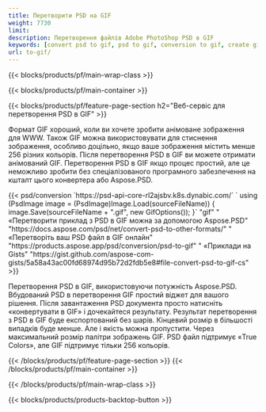```yaml
---
title: Перетворити PSD на GIF
weight: 7730
limit: 
description: Перетворення файлів Adobe PhotoShop PSD в GIF
keywords: [convert psd to gif, psd to gif, conversion to gif, create gif from psd, print psd as gif]
url: to-gif/
---
```


{{< blocks/products/pf/main-wrap-class >}}

{{< blocks/products/pf/main-container >}}

{{< blocks/products/pf/feature-page-section h2="Веб-сервіс для перетворення PSD в GIF" >}}
<p>Формат GIF хороший, коли ви хочете зробити анімоване зображення для WWW. Також GIF можна використовувати для стиснення зображення, особливо доцільно, якщо ваше зображення містить менше 256 різних кольорів. Після перетворення PSD в GIF ви можете отримати анімований GIF. Перетворення PSD в GIF якщо процес простий, але це неможливо зробити без спеціалізованого програмного забезпечення на кшталт цього конвертера або Aspose.PSD.</p>
{{< psd/conversion `https://psd-api-core-rl2ajsbv.k8s.dynabic.com/` 
`    using (PsdImage image = (PsdImage)Image.Load(sourceFileName))
    {
        image.Save(sourceFileName + ".gif",  new GifOptions());
    }` 
"gif" "
«Перетворити приклад з PSD в GIF можна за допомогою Aspose.PSD"  "https://docs.aspose.com/psd/net/convert-psd-to-other-formats/" "
«Перетворіть ваш PSD файл в GIF онлайн" "https://products.aspose.app/psd/conversion/psd-to-gif" "
«Приклади на Gists" "https://gist.github.com/aspose-com-gists/5a58a43ac00fd68974d95b72d2fdb5e8#file-convert-psd-to-gif-cs" >}}
<p>Перетворення PSD в GIF, використовуючи потужність Aspose.PSD. Вбудований PSD в перетворення GIF простий віджет для вашого рішення. Після завантаження PSD документа просто натисніть «конвертувати в GIF» і дочекайтеся результату. Результат перетворення з PSD в GIF буде експортований без шарів. Кінцевий розмір в більшості випадків буде менше. Але і якість можна пропустити. Через максимальний розмір палітри зображень GIF. PSD файл підтримує «True Colors», але GIF підтримує тільки 256 кольорів. </p>
{{< /blocks/products/pf/feature-page-section >}}
{{< /blocks/products/pf/main-container >}}


{{< /blocks/products/pf/main-wrap-class >}}

{{< blocks/products/products-backtop-button >}}
